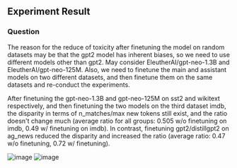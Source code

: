 ## Experiment Result

### Question

The reason for the reduce of toxicity after finetuning the model on random datasets may be that the gpt2 model has inherent biases, so we need to use different models other than gpt2. May consider EleutherAI/gpt-neo-1.3B and EleutherAI/gpt-neo-125M. Also, we need to finetune the main and assistant models on two different datasets, and then finetune them on the same datasets and re-conduct the experiments.

After finetuning the gpt-neo-1.3B and gpt-neo-125M on sst2 and wikitext respectively, and then finetuning the two models on the third dataset imdb, the disparity in terms of n_matches/max new tokens still exist, and the ratio doesn't change much (average ratio for all groups: 0.505 w/o finetuning on imdb, 0.49 w/ finetuning on imdb). In contrast, finetuning gpt2/distillgpt2 on ag_news reduced the disparity and increased the ratio (average ratio: 0.47 w/o finetuning, 0.72 w/ finetuning).

![image](https://github.com/user-attachments/assets/0884cefa-6d01-4b6b-9899-78ac64b843ac)
![image](https://github.com/user-attachments/assets/cc2019df-4b1e-4d3d-af40-caf3d5306203)






